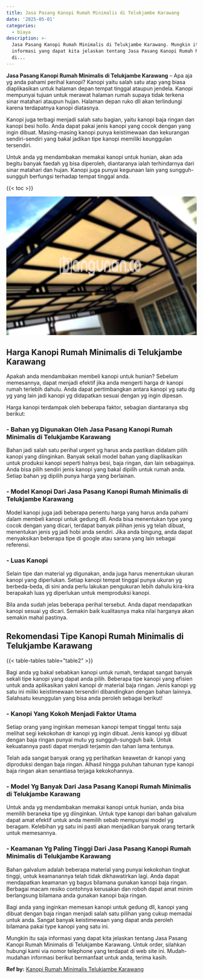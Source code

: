 ```yaml
---
title: Jasa Pasang Kanopi Rumah Minimalis di Telukjambe Karawang
date: '2025-05-01'
categories:
  - biaya
description: >-
  Jasa Pasang Kanopi Rumah Minimalis di Telukjambe Karawang. Mungkin itu saja
  informasi yang dapat kita jelaskan tentang Jasa Pasang Kanopi Rumah Minimalis
  di...
---
```


**Jasa Pasang Kanopi Rumah Minimalis di Telukjambe Karawang** – Apa aja yg anda pahami perihal kanopi? Kanopi yaitu salah satu atap yang biasa diaplikasikan untuk halaman depan tempat tinggal ataupun jendela. Kanopi mempunyai tujuan untuk merawat halaman rumah supaya tidak terkena sinar matahari ataupun hujan. Halaman depan ruko dll akan terlindungi karena terdapatnya kanopi diatasnya.

Kanopi juga terbagi menjadi salah satu bagian, yaitu kanopi baja ringan dan kanopi besi hollo. Anda dapat pakai jenis kanopi yang cocok dengan yang ingin dibuat. Masing-masing kanopi punya keistimewaan dan kekurangan sendiri-sendiri yang bakal jadikan tipe kanopi memiliki keunggulan tersendiri.

Untuk anda yg mendambakan memakai kanopi untuk hunian, akan ada begitu banyak faedah yg bisa diperoleh, diantaranya ialah terhindarnya dari sinar matahari dan hujan. Kanopi juga punyai kegunaan lain yang sungguh-sungguh berfungsi terhadap tempat tinggal anda.

{{< toc >}}

![Jasa Pasang Kanopi Rumah Minimalis di Telukjambe Karawang](/images/harga-kanopi-minimalis-30.png)

## Harga Kanopi Rumah Minimalis di Telukjambe Karawang

Apakah anda mendambakan membeli kanopi untuk hunian? Sebelum memesannya, dapat menjadi efektif jika anda mengerti harga dr kanopi rumah terlebih dahulu. Anda dapat pertimbangkan antara kanopi yg satu dg yg yang lain jadi kanopi yg didapatkan sesuai dengan yg ingin dipesan.

Harga kanopi terdampak oleh beberapa faktor, sebagian diantaranya sbg berikut:

### \- Bahan yg Digunakan Oleh Jasa Pasang Kanopi Rumah Minimalis di Telukjambe Karawang

Bahan jadi salah satu perihal urgent yg harus anda pastikan didalam pilih kanopi yang diinginkan. Banyak sekali model bahan yang diaplikasikan untuk produksi kanopi seperti halnya besi, baja ringan, dan lain sebagainya. Anda bisa pilih sendiri jenis kanopi yang bakal dipilih untuk rumah anda. Setiap bahan yg dipilih punya harga yang berlainan.

### \- Model Kanopi Dari Jasa Pasang Kanopi Rumah Minimalis di Telukjambe Karawang

Model kanopi juga jadi beberapa penentu harga yang harus anda pahami dalam membeli kanopi untuk gedung dll. Anda bisa menentukan type yang cocok dengan yang dicari, terdapat banyak pilihan jenis yg telah dibuat, menentukan jenis yg jadi hobi anda sendiri. Jika anda bingung, anda dapat menyaksikan beberapa tipe di google atau sarana yang lain sebagai referensi.

### \- Luas Kanopi

Selain tipe dan material yg digunakan, anda juga harus menentukan ukuran kanopi yang diperlukan. Setiap kanopi tempat tinggal punya ukuran yg berbeda-beda, di sini anda perlu lakukan pengukuran lebih dahulu kira-kira berapakah luas yg diperlukan untuk memproduksi kanopi.

Bila anda sudah jelas beberapa perihal tersebut. Anda dapat mendapatkan kanopi sesuai yg dicari. Semakin baik kualitasnya maka nilai harganya akan semakin mahal pastinya.

## Rekomendasi Tipe Kanopi Rumah Minimalis di Telukjambe Karawang

{{< table-tables table="table2" >}}

Bagi anda yg bakal sebabkan kanopi untuk rumah, terdapat sangat banyak sekali tipe kanopi yang dapat anda pilih. Beberapa tipe kanopi yang efisien untuk anda aplikasikan yakni kanopi dr material baja ringan. Jenis kanopi yg satu ini miliki keistimewaan tersendiri dibandingkan dengan bahan lainnya. Salahsatu keunggulan yang bisa anda peroleh sebagai berikut!

### \- Kanopi Yang Kokoh Menjadi Faktor Utama

Setiap orang yang inginkan memesan kanopi tempat tinggal tentu saja melihat segi kekokohan dr kanopi yg ingin dibuat. Jenis kanopi yg dibuat dengan baja ringan punyai mutu yg sungguh-sungguh baik. Untuk kekuatannya pasti dapat menjadi terjamin dan tahan lama tentunya.

Telah ada sangat banyak orang yg perlihatkan keawetan dr kanopi yang diproduksi dengan baja ringan. Alhasil hingga puluhan tahunan type kanopi baja ringan akan senantiasa terjaga kekokohannya.

### \- Model Yg Banyak Dari Jasa Pasang Kanopi Rumah Minimalis di Telukjambe Karawang

Untuk anda yg mendambakan memakai kanopi untuk hunian, anda bisa memilih beraneka tipe yg diinginkan. Untuk type kanopi dari bahan galvalum dapat amat efektif untuk anda memilih sebab mempunyai model yg beragam. Kelebihan yg satu ini pasti akan menjadikan banyak orang tertarik untuk memesannya.

### \- Keamanan Yg Paling Tinggi Dari Jasa Pasang Kanopi Rumah Minimalis di Telukjambe Karawang

Bahan galvalum adalah beberapa material yang punyai kekokohan tingkat tinggi, untuk keamanannya telah tidak dikhawatirkan lagi. Anda dapat mendapatkan keamanan yg bagus bilamana gunakan kanopi baja ringan. Berbagai macam resiko contohnya kerusakan dan roboh dapat amat minim berlangsung bilamana anda gunakan kanopi baja ringan.

Bagi anda yang inginkan memesan kanopi untuk gedung dll, kanopi yang dibuat dengan baja ringan menjadi salah satu pilihan yang cukup memadai untuk anda. Sangat banyak keistimewaan yang dapat anda peroleh bilamana pakai type kanopi yang satu ini.

Mungkin itu saja informasi yang dapat kita jelaskan tentang Jasa Pasang Kanopi Rumah Minimalis di Telukjambe Karawang. Untuk order, silahkan hubungi kami via nomor telephone yang terdapat di web site ini. Mudah-mudahan informasi berikut bermanfaat untuk anda, terima kasih.

**Ref by:**  [Kanopi Rumah Minimalis Telukjambe Karawang](https://id.wikipedia.org/wiki/Kanopi)
